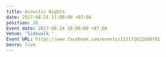 ```yaml
---
title: Acoustic Nights
date: 2017-08-21 21:00:00 +07:00
position: 20
Event date: 2017-08-24 18:00:00 +07:00
Venue: 'Sidewalk '
Event URL: https://www.facebook.com/events/113172022688701
Genre: live
---
```


